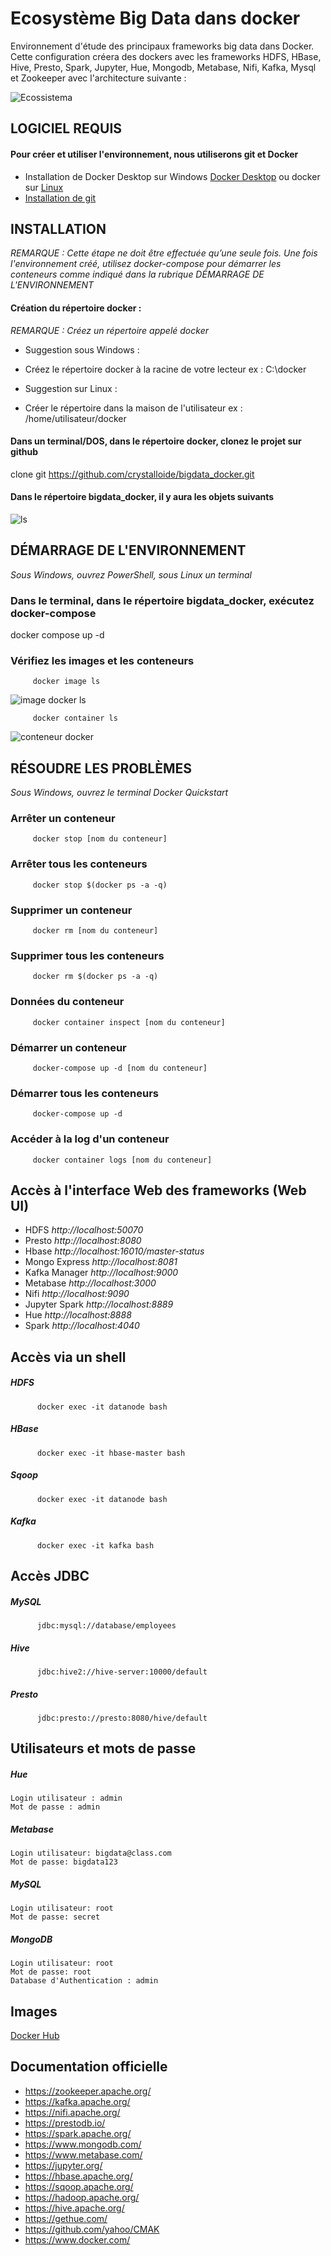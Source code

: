 
# Ecosystème Big Data dans docker

Environnement d'étude des principaux frameworks big data dans Docker.
<br> Cette configuration créera des dockers avec les frameworks HDFS, HBase, Hive, Presto, Spark, Jupyter, Hue, Mongodb, Metabase, Nifi, Kafka, Mysql et Zookeeper avec l'architecture suivante :
<br>

![Ecossistema](ecosystem.jpeg)

## LOGICIEL REQUIS
#### Pour créer et utiliser l'environnement, nous utiliserons git et Docker
 * Installation de Docker Desktop sur Windows [Docker Desktop](https://hub.docker.com/editions/community/docker-ce-desktop-windows) ou docker sur [Linux](https://docs.docker.com/install/linux/docker-ce/ubuntu/)
 *  [Installation de git](https://git-scm.com/book/pt-br/v2/Come%C3%A7ando-Instalando-o-Git)
   
## INSTALLATION
*REMARQUE : Cette étape ne doit être effectuée qu’une seule fois. Une fois l'environnement créé, utilisez docker-compose pour démarrer les conteneurs comme indiqué dans la rubrique DÉMARRAGE DE L'ENVIRONNEMENT*

#### Création du répertoire docker :
*REMARQUE : Créez un répertoire appelé docker*

 * Suggestion sous Windows :
 * Créez le répertoire docker à la racine de votre lecteur
 ex : C:\docker

 * Suggestion sur Linux :
 * Créer le répertoire dans la maison de l'utilisateur
 ex : /home/utilisateur/docker

#### Dans un terminal/DOS, dans le répertoire docker, clonez le projet sur github
 clone git https://github.com/crystalloide/bigdata_docker.git

#### Dans le répertoire bigdata_docker, il y aura les objets suivants
![ls](ls.JPG)

   
## DÉMARRAGE DE L'ENVIRONNEMENT

 *Sous Windows, ouvrez PowerShell, sous Linux un terminal*

### Dans le terminal, dans le répertoire bigdata_docker, exécutez docker-compose
 docker compose up -d

### Vérifiez les images et les conteneurs

         docker image ls

![image docker ls](docker_image_ls.JPG)

         docker container ls

![conteneur docker](docker_container_ls.JPG)

## RÉSOUDRE LES PROBLÈMES

 *Sous Windows, ouvrez le terminal Docker Quickstart*

### Arrêter un conteneur
         docker stop [nom du conteneur]

### Arrêter tous les conteneurs
         docker stop $(docker ps -a -q)

### Supprimer un conteneur
         docker rm [nom du conteneur]

### Supprimer tous les conteneurs
         docker rm $(docker ps -a -q)

### Données du conteneur
         docker container inspect [nom du conteneur]

### Démarrer un conteneur
         docker-compose up -d [nom du conteneur]

### Démarrer tous les conteneurs
         docker-compose up -d 

### Accéder à la log d'un conteneur
         docker container logs [nom du conteneur] 

## Accès à l'interface Web des frameworks (Web UI)
 
* HDFS *http://localhost:50070*
* Presto *http://localhost:8080*
* Hbase *http://localhost:16010/master-status*
* Mongo Express *http://localhost:8081*
* Kafka Manager *http://localhost:9000*
* Metabase *http://localhost:3000*
* Nifi *http://localhost:9090*
* Jupyter Spark *http://localhost:8889*
* Hue *http://localhost:8888*
* Spark *http://localhost:4040*

## Accès via un shell

   ##### HDFS

          docker exec -it datanode bash

   ##### HBase

          docker exec -it hbase-master bash

   ##### Sqoop

          docker exec -it datanode bash
        
   ##### Kafka

          docker exec -it kafka bash

## Accès JDBC 

   ##### MySQL
          jdbc:mysql://database/employees

   ##### Hive

          jdbc:hive2://hive-server:10000/default

   ##### Presto

          jdbc:presto://presto:8080/hive/default

## Utilisateurs et mots de passe

   ##### Hue
    Login utilisateur : admin
    Mot de passe : admin

   ##### Metabase
    Login utilisateur: bigdata@class.com
    Mot de passe: bigdata123 

   ##### MySQL
    Login utilisateur: root
    Mot de passe: secret
   
   ##### MongoDB
    Login utilisateur: root
    Mot de passe: root
    Database d'Authentication : admin

## Images   

[Docker Hub](https://hub.docker.com/u/fjardim)

## Documentation officielle

* https://zookeeper.apache.org/
* https://kafka.apache.org/
* https://nifi.apache.org/
* https://prestodb.io/
* https://spark.apache.org/
* https://www.mongodb.com/
* https://www.metabase.com/
* https://jupyter.org/
* https://hbase.apache.org/
* https://sqoop.apache.org/
* https://hadoop.apache.org/
* https://hive.apache.org/
* https://gethue.com/
* https://github.com/yahoo/CMAK
* https://www.docker.com/
